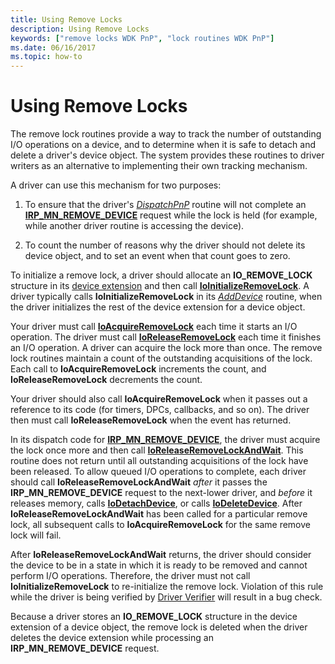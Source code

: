 ```yaml
---
title: Using Remove Locks
description: Using Remove Locks
keywords: ["remove locks WDK PnP", "lock routines WDK PnP"]
ms.date: 06/16/2017
ms.topic: how-to
---
```


# Using Remove Locks





The remove lock routines provide a way to track the number of outstanding I/O operations on a device, and to determine when it is safe to detach and delete a driver's device object. The system provides these routines to driver writers as an alternative to implementing their own tracking mechanism.

A driver can use this mechanism for two purposes:

1.  To ensure that the driver's [*DispatchPnP*](/windows-hardware/drivers/ddi/wdm/nc-wdm-driver_dispatch) routine will not complete an [**IRP\_MN\_REMOVE\_DEVICE**](./irp-mn-remove-device.md) request while the lock is held (for example, while another driver routine is accessing the device).

2.  To count the number of reasons why the driver should not delete its device object, and to set an event when that count goes to zero.

To initialize a remove lock, a driver should allocate an **IO\_REMOVE\_LOCK** structure in its [device extension](device-extensions.md) and then call [**IoInitializeRemoveLock**](/windows-hardware/drivers/ddi/wdm/nf-wdm-ioinitializeremovelock). A driver typically calls **IoInitializeRemoveLock** in its [*AddDevice*](/windows-hardware/drivers/ddi/wdm/nc-wdm-driver_add_device) routine, when the driver initializes the rest of the device extension for a device object.

Your driver must call [**IoAcquireRemoveLock**](/windows-hardware/drivers/ddi/wdm/nf-wdm-ioacquireremovelock) each time it starts an I/O operation. The driver must call [**IoReleaseRemoveLock**](/windows-hardware/drivers/ddi/wdm/nf-wdm-ioreleaseremovelock) each time it finishes an I/O operation. A driver can acquire the lock more than once. The remove lock routines maintain a count of the outstanding acquisitions of the lock. Each call to **IoAcquireRemoveLock** increments the count, and **IoReleaseRemoveLock** decrements the count.

Your driver should also call **IoAcquireRemoveLock** when it passes out a reference to its code (for timers, DPCs, callbacks, and so on). The driver then must call **IoReleaseRemoveLock** when the event has returned.

In its dispatch code for [**IRP\_MN\_REMOVE\_DEVICE**](./irp-mn-remove-device.md), the driver must acquire the lock once more and then call [**IoReleaseRemoveLockAndWait**](/windows-hardware/drivers/ddi/wdm/nf-wdm-ioreleaseremovelockandwait). This routine does not return until all outstanding acquisitions of the lock have been released. To allow queued I/O operations to complete, each driver should call **IoReleaseRemoveLockAndWait** *after* it passes the **IRP\_MN\_REMOVE\_DEVICE** request to the next-lower driver, and *before* it releases memory, calls [**IoDetachDevice**](/windows-hardware/drivers/ddi/wdm/nf-wdm-iodetachdevice), or calls [**IoDeleteDevice**](/windows-hardware/drivers/ddi/wdm/nf-wdm-iodeletedevice). After **IoReleaseRemoveLockAndWait** has been called for a particular remove lock, all subsequent calls to **IoAcquireRemoveLock** for the same remove lock will fail.

After **IoReleaseRemoveLockAndWait** returns, the driver should consider the device to be in a state in which it is ready to be removed and cannot perform I/O operations. Therefore, the driver must not call **IoInitializeRemoveLock** to re-initialize the remove lock. Violation of this rule while the driver is being verified by [Driver Verifier](../devtest/driver-verifier.md) will result in a bug check.

Because a driver stores an **IO\_REMOVE\_LOCK** structure in the device extension of a device object, the remove lock is deleted when the driver deletes the device extension while processing an **IRP\_MN\_REMOVE\_DEVICE** request.

 


